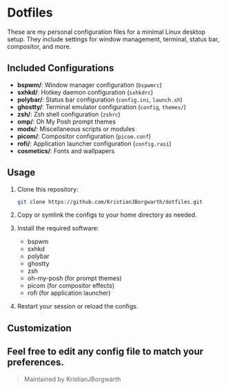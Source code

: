 # Dotfiles

These are my personal configuration files for a minimal Linux desktop setup. They include settings for window management, terminal, status bar, compositor, and more.

## Included Configurations

- **bspwm/**: Window manager configuration (`bspwmrc`)
- **sxhkd/**: Hotkey daemon configuration (`sxhkdrc`)
- **polybar/**: Status bar configuration (`config.ini`, `launch.sh`)
- **ghostty/**: Terminal emulator configuration (`config`, `themes/`)
- **zsh/**: Zsh shell configuration (`zshrc`)
- **omp/**: Oh My Posh prompt themes
- **mods/**: Miscellaneous scripts or modules
- **picom/**: Compositor configuration (`picom.conf`)
- **rofi/**: Application launcher configuration (`config.rasi`)
- **cosmetics/**: Fonts and wallpapers

## Usage

1. Clone this repository:

   ```sh
   git clone https://github.com/KristianJBorgwarth/dotfiles.git
   ```

2. Copy or symlink the configs to your home directory as needed.
3. Install the required software:
   - bspwm
   - sxhkd
   - polybar
   - ghostty
   - zsh
   - oh-my-posh (for prompt themes)
   - picom (for compositor effects)
   - rofi (for application launcher)
4. Restart your session or reload the configs.

## Customization

Feel free to edit any config file to match your preferences.
---

> Maintained by KristianJBorgwarth
